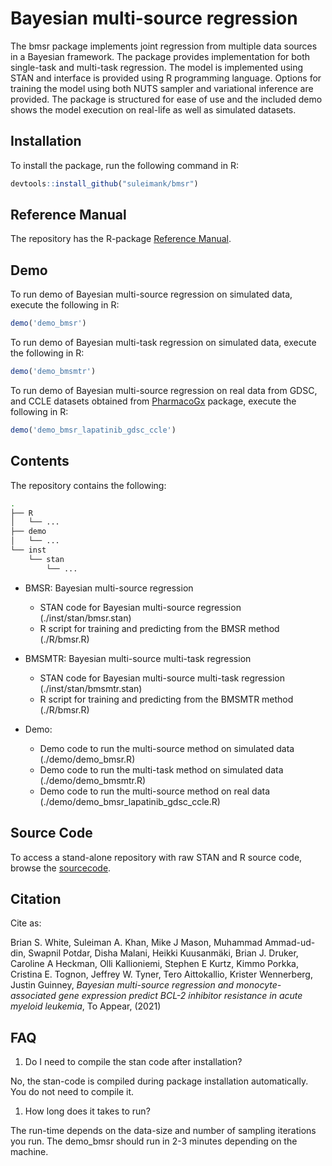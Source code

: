 # Bayesian multi-source regression
The bmsr package implements joint regression from multiple data sources in a Bayesian framework. The package provides implementation for both single-task and multi-task regression. The model is implemented using STAN and interface is provided using R programming language. Options for training the model using both NUTS sampler and variational inference are provided. The package is structured for ease of use and the included demo shows the model execution on real-life as well as simulated datasets.

## Installation
To install the package, run the following command in R:

``` r
devtools::install_github("suleimank/bmsr")
```

## Reference Manual
The repository has the R-package [Reference Manual](https://github.com/suleimank/bmsr-code/bmsr_1.0.0.pdf).

## Demo
To run demo of Bayesian multi-source regression on simulated data, execute the following in R:

``` r
demo('demo_bmsr')
```

To run demo of Bayesian multi-task regression on simulated data, execute the following in R:

``` r
demo('demo_bmsmtr')
```


To run demo of Bayesian multi-source regression on real data from GDSC, and CCLE datasets obtained from [PharmacoGx](https://bioconductor.org/packages/release/bioc/html/PharmacoGx.html) package, execute the following in R:

``` r
demo('demo_bmsr_lapatinib_gdsc_ccle')
```

## Contents
The repository contains the following:

``` bash
.
├── R
│   └── ...
├── demo
│   └── ...
└── inst
    └── stan
        └── ...
```

* BMSR: Bayesian multi-source regression
	* STAN code for Bayesian multi-source regression (./inst/stan/bmsr.stan)
	* R script for training and predicting from the BMSR method (./R/bmsr.R)
 
* BMSMTR: Bayesian multi-source multi-task regression
	* STAN code for Bayesian multi-source multi-task regression (./inst/stan/bmsmtr.stan)
	* R script for training and predicting from the BMSMTR method (./R/bmsr.R)

* Demo:
	* Demo code to run the multi-source method on simulated data (./demo/demo\_bmsr.R)
	* Demo code to run the multi-task method on simulated data (./demo/demo\_bmsmtr.R)
	* Demo code to run the multi-source method on real data (./demo/demo\_bmsr\_lapatinib\_gdsc\_ccle.R)
	
## Source Code
To access a stand-alone repository with raw STAN and R source code, browse the [sourcecode](https://github.com/suleimank/bmsr-code).


## Citation
Cite as: 

Brian S. White, Suleiman A. Khan, Mike J Mason, Muhammad Ammad-ud-din, Swapnil Potdar, Disha Malani, Heikki Kuusanmäki, Brian J. Druker, Caroline A Heckman, Olli Kallioniemi, Stephen E Kurtz, Kimmo Porkka, Cristina E. Tognon, Jeffrey W. Tyner, Tero Aittokallio, Krister Wennerberg, Justin Guinney,
_Bayesian multi-source regression and monocyte-associated gene expression predict BCL-2 inhibitor resistance in acute myeloid leukemia_,
To Appear, (2021)


## FAQ
1. Do I need to compile the stan code after installation?

No, the stan-code is compiled during package installation automatically. You do not need to compile it.

1. How long does it takes to run?

The run-time depends on the data-size and number of sampling iterations you run. The demo_bmsr should run in 2-3 minutes depending on the machine.


